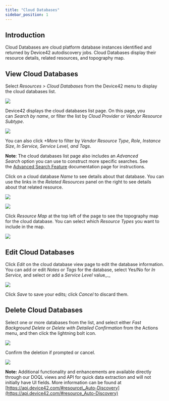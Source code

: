 ```yaml
---
title: "Cloud Databases"
sidebar_position: 1
---
```


## Introduction

Cloud Databases are cloud platform database instances identified and returned by Device42 autodiscovery jobs. Cloud Databases display their resource details, related resources, and topography map.

## View Cloud Databases

Select _Resources > Cloud Databases_ from the Device42 menu to display the cloud databases list.

![](/assets/images/DB-Resources-1-Menu-Item.png)

Device42 displays the cloud databases list page. On this page, you can _Search by name_, or filter the list by _Cloud Provider_ or _Vendor Resource Subtype_.

![](/assets/images/DB-Resources-2-1-List-Page.png)

You can also click _+More_ to filter by _Vendor Resource Type_, _Role_, _Instance Size_, _In Service, Service Level, and Tags_.

**Note**: The cloud databases list page also includes an _Advanced Search_ option you can use to construct more specific searches. See the [Advanced Search Feature](https://docs.device42.com/getstarted/advanced-search-feature/) documentation page for instructions.

Click on a cloud database _Name_ to see details about that database. You can use the links in the _Related Resources_ panel on the right to see details about that related resource.

![](/assets/images/DB-Resources-2-2-View-Page.png)

![](/assets/images/DB-Resources-10-Related-Resources-link-example.png)

Click _Resource Map_ at the top left of the page to see the topography map for the cloud database. You can select which _Resource Types_ you want to include in the map.

![](/assets/images/DB-Resources-2-3-Map-Page.png)

## Edit Cloud Databases

Click _Edit_ on the cloud database view page to edit the database information. You can add or edit _Notes_ or _Tags_ for the database, select Yes/No for _In Service,_ and select or add a _Service Level_ value_._

![](/assets/images/DB-Resources-2-4-Edit-Page-1.png)

Click _Save_ to save your edits; click _Cancel_ to discard them.

## Delete Cloud Databases

Select one or more databases from the list, and select either _Fast Background Delete_ or _Delete with Detailed Confirmation_ from the Actions menu, and then click the lightning bolt icon.

![](/assets/images/DB-Resources-3-Action-Menu.png)

Confirm the deletion if prompted or cancel.

![](/assets/images/DB-Resources-3-1-Confirm-Delete.png)

**Note:** Additional functionality and enhancements are available directly through our DOQL views and API for quick data extraction and will not initially have UI fields. More information can be found at [https://api.device42.com/#resource\_Auto-Discovery](https://api.device42.com/#resource_Auto-Discovery)
